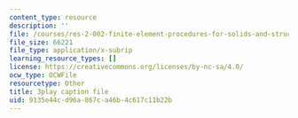 ```yaml
---
content_type: resource
description: ''
file: /courses/res-2-002-finite-element-procedures-for-solids-and-structures-spring-2010/9135e44cd96a867ca46b4c617c11b22b_-BYC6cNSO78.srt
file_size: 66221
file_type: application/x-subrip
learning_resource_types: []
license: https://creativecommons.org/licenses/by-nc-sa/4.0/
ocw_type: OCWFile
resourcetype: Other
title: 3play caption file
uid: 9135e44c-d96a-867c-a46b-4c617c11b22b
---
```

